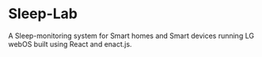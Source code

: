 # Sleep-Lab
A Sleep-monitoring system for Smart homes and Smart devices running LG webOS built using React and enact.js.
